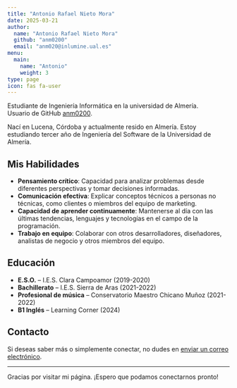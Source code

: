 ```yaml
---
title: "Antonio Rafael Nieto Mora"
date: 2025-03-21
author:
  name: "Antonio Rafael Nieto Mora"
  github: "anm0200"
  email: "anm020@inlumine.ual.es"
menu:
  main:
    name: "Antonio"
    weight: 3
type: page
icon: fas fa-user
---
```


Estudiante de Ingeniería Informática en la universidad de Almería. <br>
Usuario de GitHub [anm0200](https://github.com/anm0200).

Nací en Lucena, Córdoba y actualmente resido en Almería. Estoy estudiando tercer año de Ingeniería del Software de la Universidad de Almería. 

## Mis Habilidades

- **Pensamiento crítico**: Capacidad para analizar problemas desde diferentes perspectivas y tomar decisiones informadas.
- **Comunicación efectiva**: Explicar conceptos técnicos a personas no técnicas, como clientes o miembros del equipo de marketing.
- **Capacidad de aprender continuamente**: Mantenerse al día con las últimas tendencias, lenguajes y tecnologías en el campo de la programación.
- **Trabajo en equipo**: Colaborar con otros desarrolladores, diseñadores, analistas de negocio y otros miembros del equipo.

## Educación

- **E.S.O.** – I.E.S. Clara Campoamor (2019-2020)
- **Bachillerato** – I.E.S. Sierra de Aras (2021-2022)
- **Profesional de música** – Conservatorio Maestro Chicano Muñoz (2021-2022)
- **B1 Inglés** – Learning Corner (2024)

## Contacto

Si deseas saber más o simplemente conectar, no dudes en [enviar un correo electrónico](mailto:anm020@inlumine.ual.es).

---

Gracias por visitar mi página. ¡Espero que podamos conectarnos pronto!
